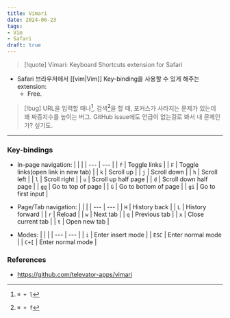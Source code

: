 ```yaml
---
title: Vimari
date: 2024-06-23
tags:
- Vim
- Safari
draft: true
---
```



> [!quote] Vimari: Keyboard Shortcuts extension for Safari

- Safari 브라우저에서 [[vim|Vim]] Key-binding을 사용할 수 있게 해주는 extension:
    - Free.


> [!bug] URL을 입력할 때나[^1], 검색[^2]을 할 때, 포커스가 사라지는 문제가 있는데 꽤 짜증지수를 높이는 버그. GitHub issue에도 언급이 없는걸로 봐서 내 문제인가? 싶기도.

[^1]: `⌘ + l`
[^2]: `⌘ + f`


---
### Key-bindings
- In-page navigation:
    | | |
    | --- | --- |
    | `f` | Toggle links |
    | `F` | Toggle links(open link in new tab) |
    | `k` | Scroll up |
    | `j`  | Scroll down |
    | `h` | Scroll left |
    | `l` | Scroll right |
    | `u` | Scroll up half page |
    | `d` | Scroll down half page |
    | `gg` | Go to top of page |
    | `G` | Go to bottom of page |
    | `gi` | Go to first input |


- Page/Tab navigation:
    | | |
    | --- | --- |
    | `H` | History back |
    | `L` | History forward |
    | `r` | Reload |
    | `w` | Next tab |
    | `q` | Previous tab |
    | `x` | Close current tab |
    | `t` | Open new tab |

- Modes:
    | | |
    | --- | --- |
    | `i` | Enter insert mode |
    | `ESC` | Enter normal mode |
    | `C+[` | Enter normal mode |


### References
- https://github.com/televator-apps/vimari


